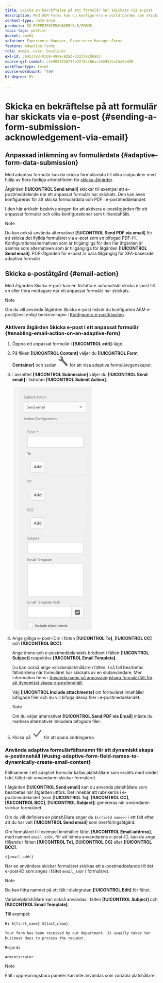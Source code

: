```yaml
---
title: Skicka en bekräftelse på att formulär har skickats via e-post
description: Med AEM Forms kan du konfigurera e-poståtgärden som skickar en bekräftelse till en användare när formuläret skickas.
content-type: reference
products: SG_EXPERIENCEMANAGER/6.5/FORMS
topic-tags: publish
docset: aem65
solution: Experience Manager, Experience Manager Forms
feature: Adaptive Forms
role: Admin, User, Developer
exl-id: 3b453793-0308-49a9-9d5b-b323780d6903
source-git-commit: c3e9029236734e22f5d266ac26b923eafbe0a459
workflow-type: tm+mt
source-wordcount: '499'
ht-degree: 0%

---
```


# Skicka en bekräftelse på att formulär har skickats via e-post {#sending-a-form-submission-acknowledgement-via-email}

## Anpassad inlämning av formulärdata {#adaptive-form-data-submission}

Med adaptiva formulär kan du skicka formulärdata till olika slutpunkter med hjälp av flera färdiga arbetsflöden för [skicka-åtgärder](../../forms/using/configuring-submit-actions.md).

Åtgärden **[!UICONTROL Send email]** skickar till exempel ett e-postmeddelande när ett anpassat formulär har skickats. Den kan även konfigureras för att skicka formulärdata och PDF i e-postmeddelandet.

I den här artikeln beskrivs stegen för att aktivera e-poståtgärden för ett anpassat formulär och olika konfigurationer som tillhandahålls.

>[!NOTE]
>
>Du kan också använda alternativet **[!UICONTROL Send PDF via email]** för att skicka det ifyllda formuläret via e-post som en bifogad PDF-fil. Konfigurationsalternativen som är tillgängliga för den här åtgärden är samma som alternativen som är tillgängliga för åtgärden **[!UICONTROL Send email]**. PDF-åtgärden för e-post är bara tillgänglig för XFA-baserade adaptiva formulär

## Skicka e-poståtgärd {#email-action}

Med åtgärden Skicka e-post kan en författare automatiskt skicka e-post till en eller flera mottagare när ett anpassat formulär har skickats.

>[!NOTE]
>
>Om du vill använda åtgärden Skicka e-post måste du konfigurera AEM e-posttjänst enligt beskrivningen i [Konfigurera e-posttjänsten](/help/sites-administering/notification.md#configuring-the-mail-service).

### Aktivera åtgärden Skicka e-post i ett anpassat formulär {#enabling-email-action-on-an-adaptive-form}

1. Öppna ett anpassat formulär i **[!UICONTROL edit]**-läge.

1. På fliken **[!UICONTROL Content]** väljer du **[!UICONTROL Form Container]** och sedan ![configure](assets/configure-icon.svg) för att visa adaptiva formuläregenskaper.

1. I avsnittet **[!UICONTROL Submission]** väljer du **[!UICONTROL Send email]** i listrutan **[!UICONTROL Submit Action]**.

   ![Skicka åtgärder](assets/submission-actions.png)

1. Ange giltiga e-post-ID:n i fälten **[!UICONTROL To]**, **[!UICONTROL CC]** och **[!UICONTROL BCC]**.

   Ange ämne och e-postmeddelandets brödtext i fälten **[!UICONTROL Subject]** respektive **[!UICONTROL Email Template]**.

   Du kan också ange variabelplatshållare i fälten. I så fall bearbetas fältvärdena när formuläret har skickats av en slutanvändare. Mer information finns i [Använda namn på anpassningsbara formulärfält för att dynamiskt skapa e-postinnehåll](../../forms/using/form-submission-receipt-via-email.md#p-using-adaptive-form-field-names-to-dynamically-create-email-content-p).

   Välj **[!UICONTROL Include attachments]** om formuläret innehåller bifogade filer och du vill bifoga dessa filer i e-postmeddelandet.

   >[!NOTE]
   >
   >Om du väljer alternativet **[!UICONTROL Send PDF via Email]** måste du markera alternativet Inkludera bifogade filer.

1. Klicka på ![Spara](assets/save_icon.svg) för att spara ändringarna.

### Använda adaptiva formulärfältsnamn för att dynamiskt skapa e-postinnehåll {#using-adaptive-form-field-names-to-dynamically-create-email-content}

Fältnamnen i ett adaptivt formulär kallas platshållare som ersätts med värdet i det fältet när användaren skickar formuläret.

I åtgärden **[!UICONTROL Send email]** kan du använda platshållare som bearbetas när åtgärden utförs. Det innebär att rubrikerna i e-postmeddelandet (som **[!UICONTROL To]**, **[!UICONTROL CC]**, **[!UICONTROL BCC]**, **[!UICONTROL Subject]**) genereras när användaren skickar formuläret.

Om du vill definiera en platshållare anger du `${<field name>}` i ett fält efter att du har valt **[!UICONTROL Send email]** som överföringsåtgärd.

Om formuläret till exempel innehåller fältet **[!UICONTROL Email address]**, med namnet `email_addr`, för att hämta användarens e-post-ID, kan du ange följande i fälten **[!UICONTROL To]**, **[!UICONTROL CC]** eller **[!UICONTROL BCC]**.

`${email_addr}`

När en användare skickar formuläret skickas ett e-postmeddelande till det e-post-ID som anges i fältet `email_addr` i formuläret.

>[!NOTE]
>
>Du kan hitta namnet på ett fält i dialogrutan **[!UICONTROL Edit]** för fältet.

Variabelplatshållare kan också användas i fälten **[!UICONTROL Subject]** och **[!UICONTROL Email Template]**.

Till exempel:

`Hi ${first_name} ${last_name},`

`Your form has been received by our department. It usually takes ten business days to process the request.`

`Regards`

`Administrator`

>[!NOTE]
>
>Fält i upprepningsbara paneler kan inte användas som variabla platshållare.
